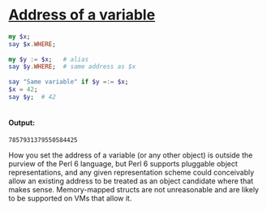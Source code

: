 [1]: https://rosettacode.org/wiki/Address_of_a_variable

# [Address of a variable][1]

```raku
my $x;
say $x.WHERE;
 
my $y := $x;   # alias
say $y.WHERE;  # same address as $x
 
say "Same variable" if $y =:= $x;
$x = 42;
say $y;  # 42
 
```

#### Output:
```
7857931379550584425
```


How you set the address of a variable (or any other object) is outside the purview of the Perl 6 language, but Perl 6 supports pluggable object representations, and any given representation scheme could conceivably allow an existing address to be treated as an object candidate where that makes sense. Memory-mapped structs are not unreasonable and are likely to be supported on VMs that allow it.